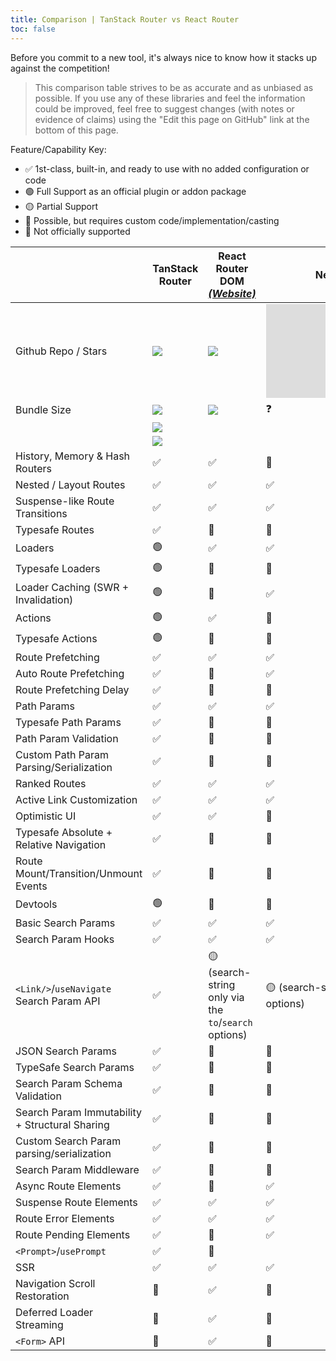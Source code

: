 ```yaml
---
title: Comparison | TanStack Router vs React Router
toc: false
---
```


Before you commit to a new tool, it's always nice to know how it stacks up against the competition!

> This comparison table strives to be as accurate and as unbiased as possible. If you use any of these libraries and feel the information could be improved, feel free to suggest changes (with notes or evidence of claims) using the "Edit this page on GitHub" link at the bottom of this page.

Feature/Capability Key:

- ✅ 1st-class, built-in, and ready to use with no added configuration or code
- 🟢 Full Support as an official plugin or addon package
- 🟡 Partial Support
- 🔶 Possible, but requires custom code/implementation/casting
- 🛑 Not officially supported

|                                                | TanStack Router                                  | React Router DOM [_(Website)_][react-router]          | Next.JS [_(Website)_][nextjs]                         |
| ---------------------------------------------- | ------------------------------------------------ | ----------------------------------------------------- | ----------------------------------------------------- |
| Github Repo / Stars                            | [![][stars-tanstack-router]][gh-tanstack-router] | [![][stars-react-router]][gh-react-router]            | [![][stars-nextjs]][gh-nextjs]                        |
| Bundle Size                                    | [![][bp-tanstack-router]][bpl-tanstack-router]   | [![][bp-react-router]][bpl-react-router]              | ❓                                                    |
|                                                | [![][bp-tanstack-loaders]][bpl-tanstack-loaders] |                                                       |                                                       |
|                                                | [![][bp-tanstack-actions]][bpl-tanstack-actions] |                                                       |                                                       |
| History, Memory & Hash Routers                 | ✅                                               | ✅                                                    | 🛑                                                    |
| Nested / Layout Routes                         | ✅                                               | ✅                                                    | ✅                                                    |
| Suspense-like Route Transitions                | ✅                                               | ✅                                                    | ✅                                                    |
| Typesafe Routes                                | ✅                                               | 🛑                                                    | 🛑                                                    |
| Loaders                                        | 🟢                                               | ✅                                                    | ✅                                                    |
| Typesafe Loaders                               | 🟢                                               | 🔶                                                    | 🛑                                                    |
| Loader Caching (SWR + Invalidation)            | 🟢                                               | 🛑                                                    | ✅                                                    |
| Actions                                        | 🟢                                               | ✅                                                    | 🛑                                                    |
| Typesafe Actions                               | 🟢                                               | 🔶                                                    | 🛑                                                    |
| Route Prefetching                              | ✅                                               | ✅                                                    | ✅                                                    |
| Auto Route Prefetching                         | ✅                                               | 🛑                                                    | ✅                                                    |
| Route Prefetching Delay                        | ✅                                               | 🔶                                                    | 🛑                                                    |
| Path Params                                    | ✅                                               | ✅                                                    | ✅                                                    |
| Typesafe Path Params                           | ✅                                               | 🛑                                                    | 🛑                                                    |
| Path Param Validation                          | ✅                                               | 🛑                                                    | 🛑                                                    |
| Custom Path Param Parsing/Serialization        | ✅                                               | 🛑                                                    | 🛑                                                    |
| Ranked Routes                                  | ✅                                               | ✅                                                    | ✅                                                    |
| Active Link Customization                      | ✅                                               | ✅                                                    | ✅                                                    |
| Optimistic UI                                  | ✅                                               | ✅                                                    | 🔶                                                    |
| Typesafe Absolute + Relative Navigation        | ✅                                               | 🛑                                                    | 🛑                                                    |
| Route Mount/Transition/Unmount Events          | ✅                                               | 🛑                                                    | 🛑                                                    |
| Devtools                                       | 🟢                                               | 🛑                                                    | 🛑                                                    |
| Basic Search Params                            | ✅                                               | ✅                                                    | ✅                                                    |
| Search Param Hooks                             | ✅                                               | ✅                                                    | ✅                                                    |
| `<Link/>`/`useNavigate` Search Param API       | ✅                                               | 🟡 (search-string only via the `to`/`search` options) | 🟡 (search-string only via the `to`/`search` options) |
| JSON Search Params                             | ✅                                               | 🔶                                                    | 🔶                                                    |
| TypeSafe Search Params                         | ✅                                               | 🛑                                                    | 🛑                                                    |
| Search Param Schema Validation                 | ✅                                               | 🛑                                                    | 🛑                                                    |
| Search Param Immutability + Structural Sharing | ✅                                               | 🛑                                                    | 🛑                                                    |
| Custom Search Param parsing/serialization      | ✅                                               | 🔶                                                    | 🛑                                                    |
| Search Param Middleware                        | ✅                                               | 🛑                                                    | 🛑                                                    |
| Async Route Elements                           | ✅                                               | 🛑                                                    | ✅                                                    |
| Suspense Route Elements                        | ✅                                               | ✅                                                    | ✅                                                    |
| Route Error Elements                           | ✅                                               | ✅                                                    | ✅                                                    |
| Route Pending Elements                         | ✅                                               | 🛑                                                    | ✅                                                    |
| `<Prompt>`/`usePrompt`                         | ✅                                               | 🔶                                                    |                                                       |
| SSR                                            | ✅                                               | ✅                                                    | ✅                                                    |
| Navigation Scroll Restoration                  | 🛑                                               | ✅                                                    | 🛑                                                    |
| Deferred Loader Streaming                      | 🛑                                               | ✅                                                    | 🔶                                                    |
| `<Form>` API                                   | 🛑                                               | ✅                                                    | 🛑                                                    |

[bp-tanstack-router]: https://badgen.net/bundlephobia/minzip/@tanstack/router@beta?label=Router
[bpl-tanstack-router]: https://bundlephobia.com/result?p=@tanstack/router@beta
[bp-tanstack-loaders]: https://badgen.net/bundlephobia/minzip/@tanstack/react-loaders@beta?label=Loaders
[bpl-tanstack-loaders]: https://bundlephobia.com/result?p=@tanstack/react-loaders@beta
[bp-tanstack-actions]: https://badgen.net/bundlephobia/minzip/@tanstack/react-actions@beta?label=Actions
[bpl-tanstack-actions]: https://bundlephobia.com/result?p=@tanstack/react-actions@beta
[gh-tanstack-router]: https://github.com/tanstack/router
[stars-tanstack-router]: https://img.shields.io/github/stars/tanstack/router?label=%F0%9F%8C%9F
[_]: _
[react-router]: https://github.com/remix-run/react-router
[bp-react-router]: https://badgen.net/bundlephobia/minzip/react-router-dom?label=All
[gh-react-router]: https://github.com/remix-run/react-router
[stars-react-router]: https://img.shields.io/github/stars/remix-run/react-router?label=%F0%9F%8C%9F
[bpl-react-router]: https://bundlephobia.com/result?p=react-router-dom
[bpl-history]: https://bundlephobia.com/result?p=history
[_]: _
[nextjs]: https://github.com/vercel/next.js
[bp-nextjs]: https://badgen.net/bundlephobia/minzip/next.js?label=All
[gh-nextjs]: https://github.com/vercel/next.js
[stars-nextjs]: https://img.shields.io/github/stars/vercel/next.js?label=%F0%9F%8C%9F
[bpl-nextjs]: https://bundlephobia.com/result?p=next
